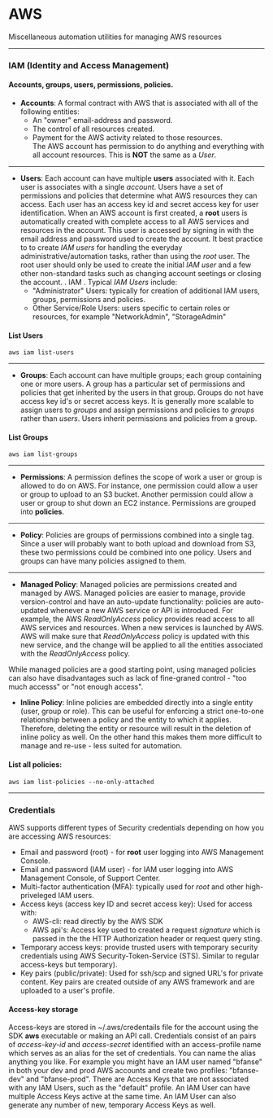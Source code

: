 # AWS
Miscellaneous automation utilities for managing AWS resources

---
### IAM (Identity and Access Management)
#### Accounts, groups, users, permissions, policies.

* **Accounts**: A formal contract with AWS that is associated with all of the following entities:
  - An "owner" email-address and password.
  - The control of all resources created. 
  - Payment for the AWS activity related to those resources.   
The AWS account has permission to do anything and everything with all account resources. This is **NOT** the same as a *User*.
---

  * **Users**: Each account can have multiple **users** associated with it. Each user is associates with a single *account*. Users have a set of permissions and policies that determine what AWS resources they can access. Each user has an access key id and secret access key for user identification. When an AWS account is first created, a **root** users is automatically created with complete access to all AWS services and resources in the account. This user is accessed by signing in with the email address and password used to create the account. It best practice to to create *IAM users* for handling the everyday administrative/automation tasks, rather than using the *root* user. The root user should only be used to create the initial *IAM user* and a few other non-standard tasks such as changing account seetings or closing the account. . IAM . Typical *IAM Users* include:
    - "Administrator" Users: typically for creation of additional IAM users, groups, permissions and policies.
    - Other Service/Role Users: users specific to certain roles or resources, for example "NetworkAdmin", "StorageAdmin"

#### List Users
```
aws iam list-users
```
---
 
  * **Groups**: Each account can have multiple groups; each group containing one or more users. A group has a particular set of permissions and policies that get inherited by the users in that group. Groups do not have access key id's or secret access keys.  It is generally more scalable to assign users to *groups* and assign permissions and policies to *groups* rather than *users*. Users inherit permissions and policies from a group.
  
#### List Groups
```
aws iam list-groups
```
---

  * **Permissions**: A permission defines the scope of work a user or group is allowed to do on AWS. For instance, one permission could allow a user or group to upload to an S3 bucket. Another permission could allow a user or group to shut down an EC2 instance. Permissions are grouped into **policies**.
  
---
  * **Policy**: Policies are groups of permissions combined into a single tag. Since a user will probably want to both upload and download from S3, these two permissions could be combined into one policy. Users and groups can have many policies assigned to them.

---

  * **Managed Policy**: Managed policies are permissions created and managed by AWS.  Managed policies are easier to manage, provide version-control and have an auto-update functionality: policies are auto-updated whenever a new AWS service or API is introduced. For example, the AWS *ReadOnlyAccess* policy provides read access to all AWS services and resources. When a new services is launched by AWS. AWS will make sure that *ReadOnlyAccess* policy is updated with this new service, and the change will be applied to all the entities associated with the *ReadOnlyAccess* policy.
   
While managed policies are a good starting point, using managed policies can also have disadvantages such as lack of fine-graned control - "too much accesss" or "not enough access".
  
  * **Inline Policy**: Inline policies are embedded directly into a single entity (user, group or role). This can be useful for enforcing a strict one-to-one relationship between a policy and the entity to which it applies. Therefore, deleting the entity or resource will result in the deletion of inline policy as well. On the other hand this makes them more difficult to manage and re-use - less suited for automation.

#### List all policies:
```
aws iam list-policies --no-only-attached
```
---

### Credentials 
AWS supports different types of Security credentials depending on how you are accessing AWS resources:
  * Email and password (root) - for **root** user logging into AWS Management Console.
  * Email and password (IAM user) - for IAM user logging into AWS Management Console, of Support Center.
  * Multi-factor authentication (MFA): typically used for *root* and other high-priveleged IAM users.
  * Access keys (access key ID and secret access key): Used for access with:
      - AWS-cli: read directly by the AWS SDK
      - AWS api's: Access key used to created a request *signature* which is passed in the the HTTP Authorization header or request query sting.
  * Temporary access keys: provide trusted users with temporary security credentials using AWS Security-Token-Service (STS). Similar to regular access-keys but temporary).
  * Key pairs (public/private): Used for ssh/scp and signed URL's for private content. Key pairs are created outside of any AWS framework and are uploaded to a user's profile.

#### Access-key storage
Access-keys are stored in ~/.aws/credentails file for the account using the SDK **aws** executable or making an API call.  Credentials consist of an pairs of *access-key-id* and *access-secret* identified with an access-profile name which serves as an alias for the set of credentials. You can name the alias anything you like. For example you might have an IAM user named "bfanse" in both your dev and prod AWS accounts and create two profiles: "bfanse-dev" and "bfanse-prod". There are Access Keys that are not associated with any IAM Users, such as the "default" profile. An IAM User can have multiple Access Keys active at the same time. An IAM User can also generate any number of new, temporary Access Keys as well.
